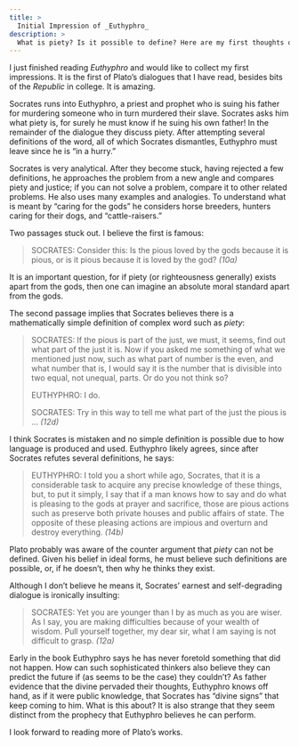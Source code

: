 ```yaml
---
title: >
  Initial Impression of _Euthyphro_
description: >
  What is piety? Is it possible to define? Here are my first thoughts on the first of Plato’s dialogues I have read.
---
```


I just finished reading _Euthyphro_ and would like to collect my first impressions. It is the first of Plato’s dialogues that I have read, besides bits of the _Republic_ in college.  It is amazing.

Socrates runs into Euthyphro, a priest and prophet who is suing his father for murdering someone who in turn murdered their slave. Socrates asks him what piety is, for surely he must know if he suing his own father! In the remainder of the dialogue they discuss piety. After attempting several definitions of the word, all of which Socrates dismantles, Euthyphro must leave since he is “in a hurry.”

Socrates is very analytical. After they become stuck, having rejected a few definitions, he approaches the problem from a new angle and compares piety and justice; if you can not solve a problem, compare it to other related problems. He also uses many examples and analogies. To understand what is meant by “caring for the gods” he considers horse breeders, hunters caring for their dogs, and “cattle-raisers.”

Two passages stuck out. I believe the first is famous:

<blockquote class="prose">
<p>SOCRATES: Consider this: Is the pious loved by the gods because it is pious, or is it pious because it is loved by the god? <cite>(10a)</cite></p>
</blockquote>

It is an important question, for if piety (or righteousness generally) exists apart from the gods, then one can imagine an absolute moral standard apart from the gods.

The second passage implies that Socrates believes there is a mathematically simple definition of complex word such as _piety_:

<blockquote class="prose">
<p>SOCRATES: If the pious is part of the just, we must, it seems, find out what part of the just it is. Now if you asked me something of what we mentioned just now, such as what part of number is the even, and what number that is, I would say it is the number that is divisible into two equal, not unequal, parts. Or do you not think so?</p>
<p>EUTHYPHRO: I do.</p>
<p>SOCRATES: Try in this way to tell me what part of the just the pious is … <cite>(12d)</cite></p>
</blockquote>

I think Socrates is mistaken and no simple definition is possible due to how language is produced and used. Euthyphro likely agrees, since after Socrates refutes several definitions, he says:

<blockquote class="prose">
<p>EUTHYPHRO: I told you a short while ago, Socrates, that it is a considerable task to acquire any precise knowledge of these things, but, to put it simply, I say that if a man knows how to say and do what is pleasing to the gods at prayer and sacrifice, those are pious actions such as preserve both private houses and public affairs of state. The opposite of these pleasing actions are impious and overturn and destroy everything. <cite>(14b)</cite></p>
</blockquote>

Plato probably was aware of the counter argument that _piety_ can not be defined. Given his belief in ideal forms, he must believe such definitions are possible, or, if he doesn’t, then why he thinks they exist.

Although I don’t believe he means it, Socrates’ earnest and self-degrading dialogue is ironically insulting:

<blockquote class="prose">
<p>SOCRATES: Yet you are younger than I by as much as you are wiser. As I say, you are making difficulties because of your wealth of wisdom. Pull yourself together, my dear sir, what I am saying is not difficult to grasp. <cite>(12a)</cite></p>
</blockquote>

Early in the book Euthyphro says he has never foretold something that did not happen. How can such sophisticated thinkers also believe they can predict the future if (as seems to be the case) they couldn’t? As father evidence that the divine pervaded their thoughts, Euthyphro knows off hand, as if it were public knowledge, that Socrates has “divine signs” that keep coming to him. What is this about? It is also strange that they seem distinct from the prophecy that Euthyphro believes he can perform.

I look forward to reading more of Plato’s works.
